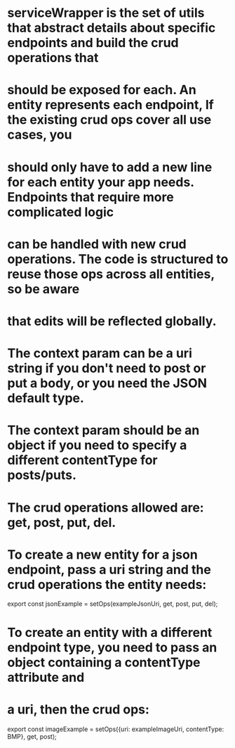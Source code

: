 
# serviceWrapper is the set of utils that abstract details about specific endpoints and build the crud operations that

# should be exposed for each. An entity represents each endpoint, If the existing crud ops cover all use cases, you

# should only have to add a new line for each entity your app needs. Endpoints that require more complicated logic

# can be handled with new crud operations. The code is structured to reuse those ops across all entities, so be aware

# that edits will be reflected globally.

# The context param can be a uri string if you don't need to post or put a body, or you need the JSON default type.

# The context param should be an object if you need to specify a different contentType for posts/puts.

# The crud operations allowed are: get, post, put, del.

# To create a new entity for a json endpoint, pass a uri string and the crud operations the entity needs:

export const jsonExample = setOps(exampleJsonUri, get, post, put, del);

# To create an entity with a different endpoint type, you need to pass an object containing a contentType attribute and

# a uri, then the crud ops:

export const imageExample = setOps({uri: exampleImageUri, contentType: BMP}, get, post);
